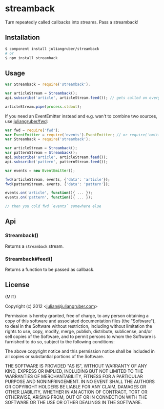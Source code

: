 
streamback
==========

Turn repeatedly called callbacks into streams. Pass a streamback!

Installation
------------

```bash
$ component install juliangruber/streamback
# or
$ npm install streamback
```

Usage
-----

```javascript
var Streamback = require('streamback');

var articleStream = Streamback();
api.subscribe('article', articleStream.feed()); // gets called on every new article

articleStream.pipe(process.stdout);
```

If you need an EventEmitter instead and e.g. wan't to combine two sources, use [juliangruber/fwd](https://github.com/juliangruber/fwd):

```javascript
var fwd = require('fwd');
var EventEmitter = require('events').EventEmitter; // or require('emitter')
var Streamback = require('streamback');

var articleStream = Streamback();
var patternStream = Streamback();
api.subscribe('article', articleStream.feed()); 
api.subscribe('pattern', patternStream.feed()); 

var events = new EventEmitter();

fwd(articleStream, events, {'data': 'article'});
fwd(patternStream, events, {'data': 'pattern'});

events.on('article', function(){ ... });
events.on('pattern', function(){ ... });

// then you cold fwd `events` somewhere else
```

Api
---

### Streamback()

Returns a `streamback` stream.

### Streamback#feed()

Returns a function to be passed as callback.

License
-------

(MIT)

Copyright (c) 2012 &lt;julian@juliangruber.com&gt;

Permission is hereby granted, free of charge, to any person obtaining a copy of this software and associated documentation files (the "Software"), to deal in the Software without restriction, including without limitation the rights to use, copy, modify, merge, publish, distribute, sublicense, and/or sell copies of the Software, and to permit persons to whom the Software is furnished to do so, subject to the following conditions:

The above copyright notice and this permission notice shall be included in all copies or substantial portions of the Software.

THE SOFTWARE IS PROVIDED "AS IS", WITHOUT WARRANTY OF ANY KIND, EXPRESS OR IMPLIED, INCLUDING BUT NOT LIMITED TO THE WARRANTIES OF MERCHANTABILITY, FITNESS FOR A PARTICULAR PURPOSE AND NONINFRINGEMENT. IN NO EVENT SHALL THE AUTHORS OR COPYRIGHT HOLDERS BE LIABLE FOR ANY CLAIM, DAMAGES OR OTHER LIABILITY, WHETHER IN AN ACTION OF CONTRACT, TORT OR OTHERWISE, ARISING FROM, OUT OF OR IN CONNECTION WITH THE SOFTWARE OR THE USE OR OTHER DEALINGS IN THE SOFTWARE.
